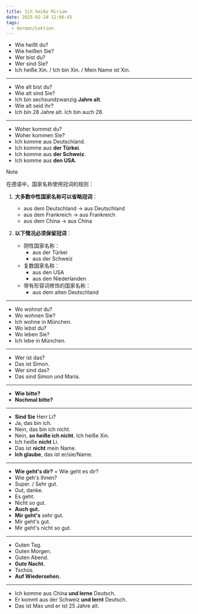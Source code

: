 ```yaml
---
title: Ich heiße Miriam
date: 2025-02-10 12:06:45
tags:
  - German/Lektion
---
```

- Wie heißt du?
- Wie heißen Sie?
- Wer bist du?
- Wer sind Sie?
- Ich heiße Xin. / Ich bin Xin. / Mein Name ist Xin.
---
- Wie alt bist du?
- Wie alt sind Sie?
- Ich bin sechsundzwanzig **Jahre alt**.
- Wie alt seid ihr?
- Ich bin 28 Jahre alt. Ich bin auch 28.
---
- Woher kommst du?
- Woher kommen Sie?
- Ich komme aus Deutschland.
- Ich komme aus **der Türkei**.
- Ich komme aus **der Schweiz**.
- Ich komme aus **den USA**.

> [!NOTE]
>
> 在德语中，国家名称使用冠词的规则：
>
> 1. **大多数中性国家名称可以省略冠词**：
>    - aus dem Deutschland → aus Deutschland
>    - aus dem Frankreich → aus Frankreich
>    - aus dem China → aus China
>
> 2. **以下情况必须保留冠词**：
>    - 阴性国家名称：
> 		- aus der Türkei
> 		- aus der Schweiz
>    - 复数国家名称：
> 		- aus den USA
> 		- aus den Niederlanden
>    - 带有形容词修饰的国家名称：
> 		- aus dem alten Deutschland

---
- Wo wohnst du?
- Wo wohnen Sie?
- Ich wohne in München.
- Wo lebst du?
- Wo leben Sie?
- Ich lebe in München.
---
- Wer ist das?
- Das ist Simon.
- Wer sind das?
- Das sind Simon und Maria.
---
- **Wie bitte?**
- **Nochmal bitte?**
---
- **Sind Sie** Herr Li?
- Ja, das bin ich.
- Nein, das bin ich nicht.
- Nein, **so heiße ich nicht**. Ich heiße Xin.
- Ich heiße **nicht** Li.
- Das ist **nicht** mein Name.
- **Ich glaube**, das ist er/sie/Name.
---
- **Wie geht's dir?** = Wie geht es dir?
- Wie geh's Ihnen?
- Super. / Sehr gut.
- Gut, danke.
- Es geht.
- Nicht so gut.
- **Auch gut.**
- **Mir geht's** sehr gut.
- Mir geht's gut.
- Mir geht's nicht so gut.
---
- Guten Tag.
- Guten Morgen.
- Guten Abend.
- **Gute Nacht.**
- Tschüs.
- **Auf Wiedersehen.**
---
- Ich komme aus China **und lerne** Deutsch.
- Er kommt aus der Schweiz **und lernt** Deutsch.
- Das ist Max und er ist 25 Jahre alt.

